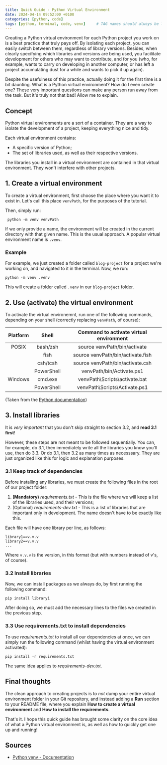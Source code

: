 ```yaml
---
title: Quick Guide - Python Virtual Environment
date: 2024-04-14 09:52:00 +0100
categories: [python, code]
tags: [python, terminal, code, venv]     # TAG names should always be lowercase
---
```


Creating a Python virtual environment for each Python project you work on is a best practice that truly pays off. By isolating each project, you can easily switch between them, regardless of library versions. Besides, when clearly specifying which libraries and versions are being used, you facilitate development for others who may want to contribute, and for you (who, for example, wants to carry on developing in another computer, or has left a project accumulating dust for a while and wants to pick it up again).

Despite the usefulness of this practice, actually doing it for the first time is a bit daunting. What is a Python virtual environment? How do I even create one? These very important questions can make any person run away from the task. But it's truly not that bad! Allow me to explain.

## Concept

Python virtual environments are a sort of a container. They are a way to isolate the development of a project, keeping everything nice and tidy.

Each virtual environment contains:
- A specific version of Python;
- The set of libraries used, as well as their respective versions.

The libraries you install in a virtual environment are contained in that virtual environment. They won't interfere with other projects.

## 1. Create a virtual environment

To create a virtual environment, first choose the place where you want it to exist in. Let's call this place `venvPath`, for the purposes of the tutorial.

Then, simply run:
```shell
 python -m venv venvPath
```
If we only provide a name, the environment will be created in the current directory with that given name. This is the usual approach. A popular virtual environment name is `.venv`.

### Example
For example, we just created a folder called `blog-project` for a project we're working on, and navigated to it in the terminal.
Now, we run:
```shell
python -m venv .venv
```

This will create a folder called `.venv` in our `blog-project` folder.

## 2. Use (activate) the virtual environment

To activate the virtual environemnt, run one of the following commands, depending on your shell (correctly replacing `venvPath`, of course):

| Platform |    Shell   | Command to activate virtual environment |
|:--------:|:----------:|:---------------------------------------:|
|   POSIX  | bash/zsh   | source venvPath/bin/activate            |
|          | fish       | source venvPath/bin/activate.fish       |
|          | csh/tcsh   | source venvPath/bin/activate.csh        |
|          | PowerShell | venvPath/bin/Activate.ps1               |
|  Windows | cmd.exe    | venvPath\Scripts\activate.bat           |
|          | PowerShell | venvPath\Scripts\Activate.ps1           |

(Taken from the [Python documentation](https://docs.python.org/3.12/library/venv.html))

## 3. Install libraries

It is *very important* that you don't skip straight to section 3.2, and **read 3.1 first**!

However, these steps are not meant to be followed sequentially. You can, for example, do 3.1, then immediately write all the libraries you know you'll use, then do 3.3. Or do 3.1, then 3.2 as many times as necesssary.
They are just organized like this for logic and explanation purposes.

### 3.1 Keep track of dependencies
Before installing any libraries, we must create the following files in the root of our project folder:

1. **(Mandatory)** *requirements.txt* - This is the file where we will keep a list of the libraries used, and their versions;
2. (Optional) *requirements-dev.txt* - This is a list of libraries that are important only in development. The name doesn't have to be exactly like this.

Each file will have one library per line, as follows:
```
library1==v.v.v
library2==v.v.v
...
```
Where `v.v.v` is the version, in this format (but with numbers instead of v's, of course).

### 3.2 Install libraries

Now, we can install packages as we always do, by first running the following command:
```shell
pip install library1
```

After doing so, we must add the necessary lines to the files we created in the previous step.

### 3.3 Use requirements.txt to install dependencies

To use *requirements.txt* to install all our dependencies at once, we can simply run the following command (whilst having the virtual environment activated):
```shell
pip install -r requirements.txt
```

The same idea applies to *requirements-dev.txt*.

## Final thoughts

The clean approach to creating projects is to *not* dump your entire virtual environment folder in your Git repository, and instead adding a **Run** section to your README file, where you explain **How to create a virtual environment** and **How to install the requirements**.

That's it. I hope this quick guide has brought some clarity on the core idea of what a Python virtual environment is, as well as how to quickly get one up and running!

## Sources
- [Python venv - Documentation](https://docs.python.org/3.12/library/venv.html)